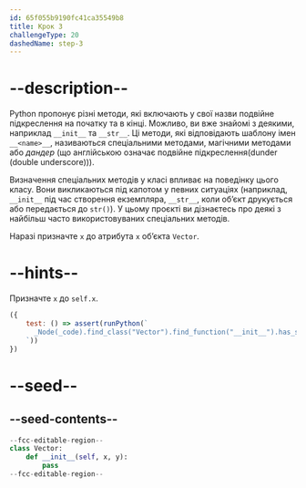 ```yaml
---
id: 65f055b9190fc41ca35549b8
title: Крок 3
challengeType: 20
dashedName: step-3
---
```


# --description--

Python пропонує різні методи, які включають у свої назви подвійне підкреслення на початку та в кінці. Можливо, ви вже знайомі з деякими, наприклад `__init__` та `__str__`. Ці методи, які відповідають шаблону імен `__<name>__`, називаються спеціальними методами, магічними методами або *дандер* (що англійською означає подвійне підкреслення(dunder (double underscore))).

Визначення спеціальних методів у класі впливає на поведінку цього класу. Вони викликаються під капотом у певних ситуаціях (наприклад, `__init__` під час створення екземпляра, `__str__`, коли об’єкт друкується або передається до `str()`). У цьому проєкті ви дізнаєтесь про деякі з найбільш часто використовуваних спеціальних методів.

Наразі призначте `x` до атрибута `x` об’єкта `Vector`.

# --hints--

Призначте `x` до `self.x`.

```js
({
    test: () => assert(runPython(`
      _Node(_code).find_class("Vector").find_function("__init__").has_stmt("self.x = x")
    `))
})
```

# --seed--

## --seed-contents--

```py
--fcc-editable-region--
class Vector:
    def __init__(self, x, y):
        pass
--fcc-editable-region--
```

